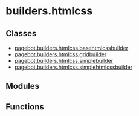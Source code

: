 # builders.htmlcss

## Classes

* [pagebot.builders.htmlcss.basehtmlcssbuilder](pagebot.builders.htmlcss.basehtmlcssbuilder)
* [pagebot.builders.htmlcss.gridbuilder](pagebot.builders.htmlcss.gridbuilder)
* [pagebot.builders.htmlcss.simplebuilder](pagebot.builders.htmlcss.simplebuilder)
* [pagebot.builders.htmlcss.simplehtmlcssbuilder](pagebot.builders.htmlcss.simplehtmlcssbuilder)

## Modules


## Functions

